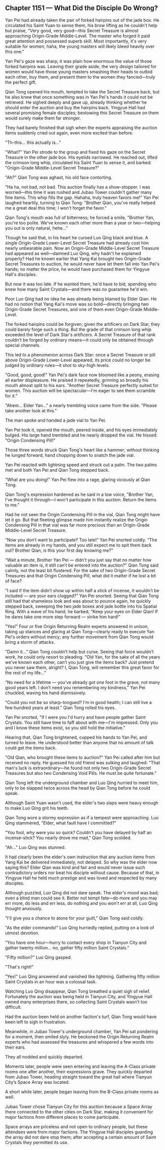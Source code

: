 ## Chapter 1151 — What Did the Disciple Do Wrong?

Yan Pei had already taken the pair of forked hairpins out of the jade box. He circulated his Saint Yuan to sense them, his brow lifting as he couldn't help but praise, "Very good, very good—this Secret Treasure is almost approaching Origin-Grade Middle-Level. The master who forged it paid great attention and possessed superb skill. Most importantly, it's very suitable for women; haha, the young masters will likely bleed heavily over this one."

Yan Pei's gaze was sharp; it was plain how enormous the value of those forked hairpins was. Leaving their grade aside, the very design tailored for women would have those young masters smashing their heads to outbid each other, buy them, and present them to the women they fancied—truly the perfect gift.

Qian Tong opened his mouth, tempted to take the Secret Treasure back, but he also knew that once something was in Yan Pei's hands it could not be retrieved. He sighed deeply and gave up, already thinking whether he should enter the auction and buy the hairpins back. Yingyue Hall had several promising female disciples; bestowing this Secret Treasure on them would surely make them far stronger.

They had barely finished that sigh when the experts appraising the auction items suddenly cried out again, even more excited than before.

"Th-this... this actually is..."

"What?" Yan Pei strode to the group and fixed his gaze on the Secret Treasure in the other jade box. His eyelids narrowed. He reached out, lifted the crimson long whip, circulated his Saint Yuan to sense it, and barked: "Origin-Grade Middle-Level Secret Treasure?"

"Ah?" Qian Tong was aghast, his old face contorting.

"Ha ha, not bad, not bad. This auction finally has a show-stopper. I was worried—this time it was rushed and Jubao Tower couldn't gather many fine items. This whip fills the gap. Hahaha, truly heaven favors me!" Yan Pei laughed heartily, turning to Qian Tong: "Brother Qian, you've really helped me a great deal this time; I won't forget the favor."

Qian Tong's mouth was full of bitterness; he forced a smile, "Brother Yan, you're too polite. We've known each other more than a year or two—helping you out is only natural, hehe..."

Though he said that, in his heart he cursed Luo Qing black and blue. A single Origin-Grade Lower-Level Secret Treasure had already cost him nearly unbearable pain. Now an Origin-Grade Middle-Level Secret Treasure had appeared as well—damned Luo Qing, why hadn't he explained properly? Had he known earlier that Yang Kai brought two Origin-Grade Secret Treasures to auction, he would never have let them fall into Yan Pei's hands; no matter the price, he would have purchased them for Yingyue Hall's disciples.

But now it was too late. If he wanted them, he'd have to bid, spending who knew how many Saint Crystals—and there was no guarantee he'd win.

Poor Luo Qing had no idea he was already being blamed by Elder Qian. He had no notion that Yang Kai's move was so bold—directly bringing two Origin-Grade Secret Treasures, and one of them even Origin-Grade Middle-Level.

The forked hairpins could be forgiven; given the artificers on Dark Star, they could barely forge such a thing. But the grade of that crimson long whip exceeded the level of Dark Star's artificers. A Secret Treasure of that rank couldn't be forged by ordinary means—it could only be obtained through special channels.

This led to a phenomenon across Dark Star: once a Secret Treasure or pill above Origin-Grade Lower-Level appeared, its price could no longer be judged by ordinary rules—it shot to sky-high levels.

"Good, good, good!" Yan Pei's dark face now bloomed like a peony, erasing all earlier displeasure. He praised it repeatedly, grinning so broadly his mouth almost split to his ears. "Another Secret Treasure perfectly suited for women. This auction will be spectacular—I'm eager to see them scramble for it."

"Ahem... Elder Yan..." a nearly trembling voice came from the side. "Please take another look at this."

The man spoke and handed a jade vial to Yan Pei.

Yan Pei took it, opened the mouth, peered inside, and his eyes immediately bulged. His large hand trembled and he nearly dropped the vial. He hissed: "Origin Condensing Pill!"

Those three words struck Qian Tong's heart like a hammer; without thinking he lunged forward, hand chopping down to snatch the jade vial.

Yan Pei reacted with lightning speed and struck out a palm. The two palms met and both Yan Pei and Qian Tong stepped back.

"What are you doing!" Yan Pei flew into a rage, glaring viciously at Qian Tong.

Qian Tong's expression hardened as he said in a low voice, "Brother Yan, I've thought it through—I won't participate in this auction. Return the items to me."

Had he not seen the Origin Condensing Pill in the vial, Qian Tong might have let it go. But that fleeting glimpse made him instantly realize the Origin Condensing Pill in that vial was far more precious than an Origin-Grade Middle-Level Secret Treasure.

“Now you don’t want to participate? Too late!” Yan Pei snorted coldly. “The items are already in my hands, and you still expect me to spit them back out? Brother Qian, is this your first day knowing me?”

“Wait a minute, Brother Yan Pei — didn’t you just say that no matter how valuable an item is, it still can’t be entered into the auction?” Qian Tong said calmly, not the least bit flustered. For the sake of two Origin-Grade Secret Treasures and that Origin Condensing Pill, what did it matter if he lost a bit of face?

“I said if the item didn’t show up within half a stick of incense, it wouldn’t be included — are your ears clogged?” Yan Pei snorted. Seeing that Qian Tong still had that shameless look and was about to pounce again, he quickly stepped back, sweeping the two jade boxes and jade bottle into his Spatial Ring. With a wave of his hand, he barked, “Keep your eyes on Elder Qian! If he dares take one more step forward — strike him hard!”

"Yes!" Four or five Origin Returning Realm experts answered in unison, taking up stances and glaring at Qian Tong—clearly ready to execute Yan Pei's orders without mercy; any further movement from Qian Tong would bring a storm of attacks.

“Damn it…” Qian Tong couldn’t help but curse. Seeing that force wouldn’t work, he could only resort to pleading. “Old Yan, for the sake of all the years we’ve known each other, can’t you just give the items back? Just pretend you never saw them, alright? I, Qian Tong, will remember this great favor for the rest of my life…”

“No need for a lifetime — you’ve already got one foot in the grave, not many good years left. I don’t need you remembering my kindness,” Yan Pei chuckled, waving his hand dismissively.

"Could you not be so sharp-tongued? I'm in good health; I can still live a few hundred years at least." Qian Tong rolled his eyes.

Yan Pei snorted, "If I were you I'd hurry and have people gather Saint Crystals. You still have time to faff about with me—I'm impressed. Only you and I know these items exist, so you still hold the initiative."

Hearing that, Qian Tong brightened, cupped his hands to Yan Pei, and turned to leave. He understood better than anyone that no amount of talk could get the items back.

"Old Qian, who brought these items to auction?" Yan Pei called after him but received no reply. He guessed his old friend was sulking and laughed: "That man's luck is extraordinary—he found not only two Origin-Grade Secret Treasures but also two Condensing Void Pills. He must be quite fortunate."

Qian Tong left the underground chamber and Luo Qing hurried to meet him, only to be slapped twice across the head by Qian Tong before he could speak.

Although Saint Yuan wasn't used, the elder's two slaps were heavy enough to make Luo Qing grit his teeth.

Qian Tong wore a stormy expression as if a tempest were approaching. Luo Qing stammered, "Elder, what fault have I committed?"

"You fool, why were you so quick? Couldn't you have delayed by half an incense-stick? You nearly drove me mad," Qian Tong scolded.

"Ah..." Luo Qing was stunned.

It had clearly been the elder's own instruction that any auction items from Yang Kai be delivered immediately, not delayed. So why was the elder now saying this? Elder Qian was kind and fair and would never issue such contradictory orders nor beat his disciple without cause. Because of that, in Yingyue Hall he held much prestige and was loved and respected by many disciples.

Although puzzled, Luo Qing did not dare speak. The elder's mood was bad; even a blind man could see it. Better not tempt fate—do more and you may err more, do less and err less, do nothing and you won't err at all, Luo Qing thought anxiously.

"I'll give you a chance to atone for your guilt," Qian Tong said coldly.

"As the elder commands!" Luo Qing hurriedly replied, putting on a look of utmost devotion.

"You have one hour—hurry to contact every shop in Tianyun City and gather twenty million... no, gather fifty million Saint Crystals."

"Fifty million?" Luo Qing gasped.

"That's right!"

"Yes!" Luo Qing answered and vanished like lightning. Gathering fifty million Saint Crystals in an hour was a colossal task.

Watching Luo Qing disappear, Qian Tong breathed a quiet sigh of relief. Fortunately the auction was being held in Tianyun City, and Yingyue Hall owned many enterprises there, so collecting Saint Crystals wasn't too difficult.

Had the auction been held on another faction's turf, Qian Tong would have been left to sigh in frustration.

Meanwhile, in Jubao Tower's underground chamber, Yan Pei sat pondering for a moment, then smiled slyly. He beckoned the Origin Returning Realm experts who had assessed the treasures and whispered a few words into their ears.

They all nodded and quickly departed.

Moments later, people were seen entering and leaving the A-Class private rooms one after another, their expressions grave. They quickly departed from Jubao Tower, heading straight toward the great hall where Tianyun City’s Space Array was located.

A short while later, people began leaving from the B-Class private rooms as well.

Jubao Tower chose Tianyun City for this auction because a Space Array there connected to the other cities on Dark Star, making it convenient for major factions from different places to come participate.

Space arrays are priceless and not open to ordinary people, but these attendees were from major factions. The Yingyue Hall disciples guarding the array did not dare stop them; after accepting a certain amount of Saint Crystals they permitted its use.